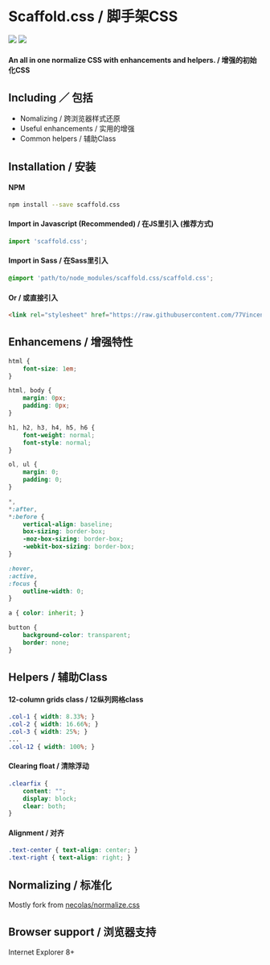 # Scaffold.css  /  脚手架CSS

<a href="https://travis-ci.org/77Vincent/scaffold.css"><img src="https://travis-ci.org/77Vincent/scaffold.css.svg?branch=master"></a>
<a href="https://www.npmjs.com/package/scaffold.css"><img src="https://img.shields.io/badge/npm-v1.0.13-blue.svg"></a>

#### An all in one normalize CSS with enhancements and helpers. / 增强的初始化CSS

## Including ／ 包括

* Nomalizing / 跨浏览器样式还原
* Useful enhancements / 实用的增强
* Common helpers / 辅助Class

## Installation / 安装
#### NPM

```sh
npm install --save scaffold.css
```

#### Import in Javascript (Recommended) / 在JS里引入 (推荐方式)

```js
import 'scaffold.css';
```

#### Import in Sass / 在Sass里引入

```scss
@import 'path/to/node_modules/scaffold.css/scaffold.css';
```

#### Or / 或直接引入

```html
<link rel="stylesheet" href="https://raw.githubusercontent.com/77Vincent/scaffold.css/master/scaffold.css">
```

## Enhancemens / 增强特性

```css
html {
    font-size: 1em;
}

html, body {
    margin: 0px;
    padding: 0px;
}

h1, h2, h3, h4, h5, h6 {
    font-weight: normal;
    font-style: normal;
}

ol, ul {
    margin: 0;
    padding: 0;
}

*,
*:after,
*:before {
    vertical-align: baseline;
    box-sizing: border-box;
    -moz-box-sizing: border-box;
    -webkit-box-sizing: border-box;
}

:hover,
:active,                                                                                                                                                      
:focus {
    outline-width: 0;
}

a { color: inherit; }

button {           
    background-color: transparent;
    border: none;                                                                                                                           
}      
```

## Helpers / 辅助Class

#### 12-column grids class / 12纵列网格class
```css
.col-1 { width: 8.33%; }
.col-2 { width: 16.66%; }
.col-3 { width: 25%; }
...
.col-12 { width: 100%; }
```

#### Clearing float / 清除浮动
```css
.clearfix {
    content: "";
    display: block;
    clear: both;
}
```

#### Alignment / 对齐
```css
.text-center { text-align: center; }
.text-right { text-align: right; }
```

## Normalizing / 标准化
Mostly fork from <a href="https://github.com/necolas/normalize.css">necolas/normalize.css</a>

## Browser support / 浏览器支持
Internet Explorer 8+
